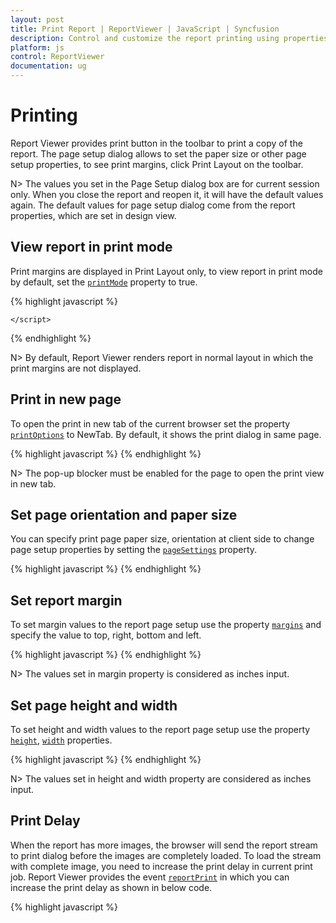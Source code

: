 ```yaml
---
layout: post
title: Print Report | ReportViewer | JavaScript | Syncfusion
description: Control and customize the report printing using properties and events. 
platform: js
control: ReportViewer
documentation: ug
---
```


# Printing 
Report Viewer provides print button in the toolbar to print a copy of the report. The page setup dialog allows to set the paper size or other page setup properties, to see print margins, click Print Layout on the toolbar. 

N> The values you set in the Page Setup dialog box are for current session only. When you close the report and reopen it, it will have the default values again. The default values for page setup dialog come from the report properties, which are set in design view.

## View report in print mode
Print margins are displayed in Print Layout only, to view report in print mode by default, set the [`printMode`](../api/ejreportviewer#members:printmode) property to true. 

{% highlight javascript %}
        <script type="text/javascript">
            $(function () {
                $("#viewer").ejReportViewer({
                    reportServiceUrl: "/api/ReportsApi",
                    reportPath: '~/App_Data/Sales Order Detail.rdl',
                    printMode:true
                });
            });
        </script>

    </script>
{% endhighlight %}

N> By default, Report Viewer renders report in normal layout in which the print margins are not displayed.

## Print in new page
To open the print in new tab of the current browser set the property [`printOptions`](../api/ejreportviewer#members:printOptions) to NewTab. By default, it shows the print dialog in same page.

{% highlight javascript %}
    <script type="text/javascript">
            $(function () {
                $("#container").ejReportViewer({
                    reportServiceUrl: "/api/ReportsApi",
                    reportPath: '~/App_Data/Sales Order Detail.rdl',
                    printOption: ej.ReportViewer.PrintOptions.NewTab
                });
            });
    </script>
{% endhighlight %}

N> The pop-up blocker must be enabled for the page to open the print view in new tab.

## Set page orientation and paper size
You can specify print page paper size, orientation at client side to change page setup properties by setting the [`pageSettings`](../api/ejreportviewer#members:pagesettings) property.

{% highlight javascript %}
    <script type="text/javascript">
            $(function () {
                $("#container").ejReportViewer({
                    reportServiceUrl: "/api/ReportsApi",
                    reportPath: '~/App_Data/Sales Order Detail.rdl',
                    printMode:true,
                    pageSettings: {
                        orientation: ej.ReportViewer.Orientation.Landscape,
                        paperSize: ej.ReportViewer.PaperSize.Letter
                    }
                });
            });
    </script>
{% endhighlight %}

## Set report margin
To set margin values to the report page setup use the property [`margins`](../api/ejreportviewer#members:pagesettings-margins) and specify the value to top, right, bottom and left.

{% highlight javascript %}
    <script type="text/javascript">
            $(function () {
                $("#container").ejReportViewer({
                    reportServiceUrl: "/api/ReportsApi",
                    reportPath: '~/App_Data/Sales Order Detail.rdl',
                    printMode:true,
                    pageSettings: {
                        margins: {
                            top: 0.5,
                            right: 0.25,
                            bottom: 0.25,
                            left: 0.25
                        }
                    }
                });
            });
    </script>
{% endhighlight %}

N> The values set in margin property is considered as inches input.

## Set page height and width
To set height and width values to the report page setup use the property [`height`](../api/ejreportviewer#members:pagesettings-height), [`width`](../api/ejreportviewer#members:pagesettings-width) properties.

{% highlight javascript %}
    <script type="text/javascript">
            $(function () {
                $("#container").ejReportViewer({
                    reportServiceUrl: "/api/ReportsApi",
                    reportPath: '~/App_Data/Sales Order Detail.rdl',
                    printMode:true,
                    pageSettings: {
                        height: 10,
                        width: 8.5
                    }
                });
            });
    </script>
{% endhighlight %}

N> The values set in height and width property are considered as inches input.

## Print Delay
When the report has more images, the browser will send the report stream to print dialog before the images are completely loaded. To load the stream with complete image, you need to increase the print delay in current print job. Report Viewer provides the event [`reportPrint`](../api/ejreportviewer#events:reportprint) in which you can increase the print delay as shown in below code.

{% highlight javascript %}
    <script type="text/javascript">

        $(function () {
            $("#container").ejReportViewer(
                {
                    reportServiceUrl: "/api/ReportsApi",
                    reportPath: '~/App_Data/Sales Order Detail.rdl',
                    reportPrint: "onReportPrint"
                });
        });

        function onReportPrint(args) {
            args.printWind.printDelay = 2000;
        }
    </script>
{% endhighlight %}

You can also increase the print delay based in the number of pages in report print view and based on browser type, to do this use the below code.

{% highlight javascript %}
    <script type="text/javascript">
        ....
        function onReportPrint(args) {
        var data = $("#container").data('ejReportViewer');

        if (data._browserInfo.name != "msie") {
                args.printWind.printDelay = 2000 * data._pageModel.TotalPages;
            }
        }
    </script>
{% endhighlight %}

## External styles in report printing
While printing report the external styles used in the application overrides and prints output with incorrect alignments. To avoid the external script overriding, you can set the `isStyleLoad` property to false which will print the page using only the Report Viewer styles.

{% highlight javascript %}
    <script type="text/javascript">

        $(function () {
            $("#container").ejReportViewer(
                {
                    reportServiceUrl: "/api/ReportsApi",
                    reportPath: '~/App_Data/Sales Order Detail.rdl',
                    reportPrint: "onReportPrint"
                });
        });

        function onReportPrint(args) {
            args.isStyleLoad = false;
        }
    </script>
{% endhighlight %}

## Show print progress
Report Viewer provides events that helps to show the progress information, when the printing takes long time to complete. 

1.Set the `printProgressChanged` in Report Viewer initialization.
2.Implement the function and add code samples to show custom message based on the print progress stage. The follow code sample shows the progress message based on the print event status.  

{% highlight javascript %}
    <script type="text/javascript">
        $(function () {
            $("#container").ejReportViewer({
                reportServiceUrl: "/api/ReportsApi",
                reportPath: '~/App_Data/Sales Order Detail.rdl',
                printProgressChanged:"onPrintProgressChanged",
            });
        });

        function onPrintProgressChanged(args) {
            if (args.stage == "beginPrint") {
                $('#reportviewer').ejWaitingPopup({ showOnInit: true, cssClass: "customStyle", text: "Preparing print data.. Please wait..." });
            }
            if (args.stage == "printStarted") {
                var popupObj = $('#reportviewer').data('ejWaitingPopup');
                popupObj.hide();
            }
            else if (args.stage == "preparation") {
                console.log(args.stage);
                if (args.preparationStage == "dataPreparation") {
                    console.log(args.preparationStage);
                    console.log(args.totalPages);
                    console.log(args.currentPage);
                    if (args.totalPages > 1 && args.currentPage > 1) {
                        var progressPercentage = Math.floor((args.currentPage / args.totalPages) * 100);
                        if (progressPercentage > 0) {
                            var popupObj = $('#reportviewer').data('ejWaitingPopup');
                            popupObj.setModel({ text: "Preparing print data.." + progressPercentage + " % completed.. Please wait..." });
                        }
                    }
                }
            }
        }
    </script>
{% endhighlight %}

## Remove empty spaces in printing
The extra blank page is created when the Body of your report is too wide for your page. If you want the report to appear on a single page, all the content within the report body must fit on the physical page and the body width should be lesser or equal to the following formula:

**Body Width <= Page Width - (Left Margin + Right Margin)**

For more details on designing a report to remove the empty pages in report, you can refer to the knowledge base article of [report page sizing](https://www.syncfusion.com/kb/8622/how-to-avoid-the-extra-blank-pages-in-print-and-print-preview).

